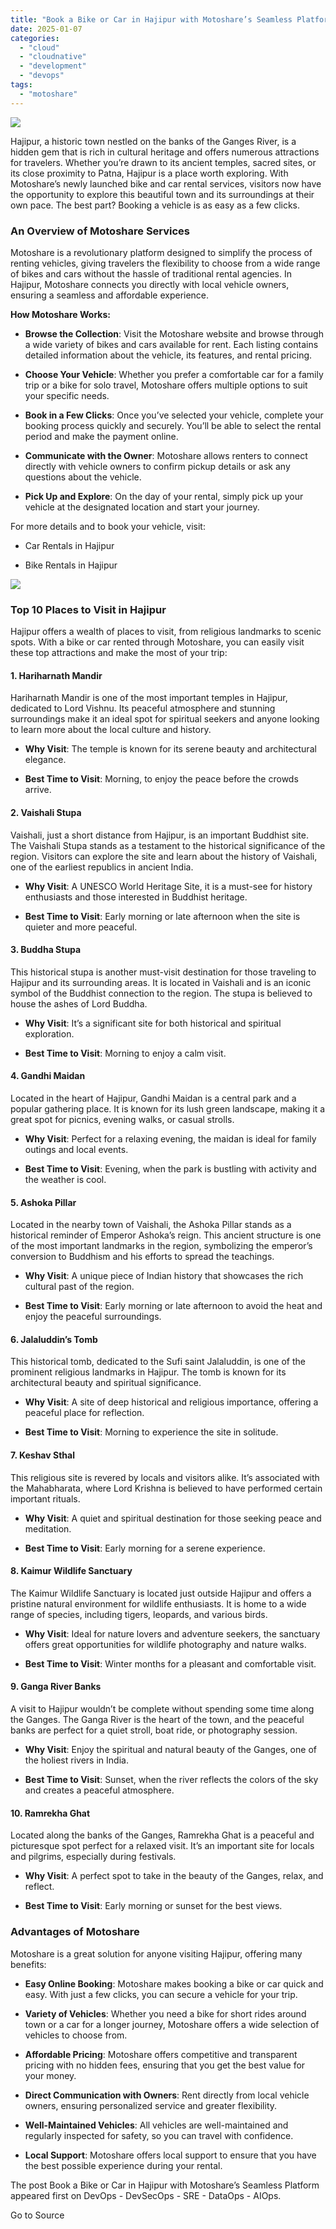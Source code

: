 ```yaml
---
title: "Book a Bike or Car in Hajipur with Motoshare’s Seamless Platform"
date: 2025-01-07
categories: 
  - "cloud"
  - "cloudnative"
  - "development"
  - "devops"
tags: 
  - "motoshare"
---
```


![](https://www.bestdevops.com/wp-content/uploads/2024/12/image-192-1024x584.png)

Hajipur, a historic town nestled on the banks of the Ganges River, is a hidden gem that is rich in cultural heritage and offers numerous attractions for travelers. Whether you’re drawn to its ancient temples, sacred sites, or its close proximity to Patna, Hajipur is a place worth exploring. With Motoshare’s newly launched bike and car rental services, visitors now have the opportunity to explore this beautiful town and its surroundings at their own pace. The best part? Booking a vehicle is as easy as a few clicks.

### **An Overview of Motoshare Services**

Motoshare is a revolutionary platform designed to simplify the process of renting vehicles, giving travelers the flexibility to choose from a wide range of bikes and cars without the hassle of traditional rental agencies. In Hajipur, Motoshare connects you directly with local vehicle owners, ensuring a seamless and affordable experience.

**How Motoshare Works:**

- **Browse the Collection**: Visit the Motoshare website and browse through a wide variety of bikes and cars available for rent. Each listing contains detailed information about the vehicle, its features, and rental pricing.

- **Choose Your Vehicle**: Whether you prefer a comfortable car for a family trip or a bike for solo travel, Motoshare offers multiple options to suit your specific needs.

- **Book in a Few Clicks**: Once you’ve selected your vehicle, complete your booking process quickly and securely. You’ll be able to select the rental period and make the payment online.

- **Communicate with the Owner**: Motoshare allows renters to connect directly with vehicle owners to confirm pickup details or ask any questions about the vehicle.

- **Pick Up and Explore**: On the day of your rental, simply pick up your vehicle at the designated location and start your journey.

For more details and to book your vehicle, visit:

- Car Rentals in Hajipur

- Bike Rentals in Hajipur

![](https://www.bestdevops.com/wp-content/uploads/2024/12/image-193-1024x332.png)

### **Top 10 Places to Visit in Hajipur**

Hajipur offers a wealth of places to visit, from religious landmarks to scenic spots. With a bike or car rented through Motoshare, you can easily visit these top attractions and make the most of your trip:

#### **1\. Hariharnath Mandir**

Hariharnath Mandir is one of the most important temples in Hajipur, dedicated to Lord Vishnu. Its peaceful atmosphere and stunning surroundings make it an ideal spot for spiritual seekers and anyone looking to learn more about the local culture and history.

- **Why Visit**: The temple is known for its serene beauty and architectural elegance.

- **Best Time to Visit**: Morning, to enjoy the peace before the crowds arrive.

#### **2\. Vaishali Stupa**

Vaishali, just a short distance from Hajipur, is an important Buddhist site. The Vaishali Stupa stands as a testament to the historical significance of the region. Visitors can explore the site and learn about the history of Vaishali, one of the earliest republics in ancient India.

- **Why Visit**: A UNESCO World Heritage Site, it is a must-see for history enthusiasts and those interested in Buddhist heritage.

- **Best Time to Visit**: Early morning or late afternoon when the site is quieter and more peaceful.

#### **3\. Buddha Stupa**

This historical stupa is another must-visit destination for those traveling to Hajipur and its surrounding areas. It is located in Vaishali and is an iconic symbol of the Buddhist connection to the region. The stupa is believed to house the ashes of Lord Buddha.

- **Why Visit**: It’s a significant site for both historical and spiritual exploration.

- **Best Time to Visit**: Morning to enjoy a calm visit.

#### **4\. Gandhi Maidan**

Located in the heart of Hajipur, Gandhi Maidan is a central park and a popular gathering place. It is known for its lush green landscape, making it a great spot for picnics, evening walks, or casual strolls.

- **Why Visit**: Perfect for a relaxing evening, the maidan is ideal for family outings and local events.

- **Best Time to Visit**: Evening, when the park is bustling with activity and the weather is cool.

#### **5\. Ashoka Pillar**

Located in the nearby town of Vaishali, the Ashoka Pillar stands as a historical reminder of Emperor Ashoka’s reign. This ancient structure is one of the most important landmarks in the region, symbolizing the emperor’s conversion to Buddhism and his efforts to spread the teachings.

- **Why Visit**: A unique piece of Indian history that showcases the rich cultural past of the region.

- **Best Time to Visit**: Early morning or late afternoon to avoid the heat and enjoy the peaceful surroundings.

#### **6\. Jalaluddin’s Tomb**

This historical tomb, dedicated to the Sufi saint Jalaluddin, is one of the prominent religious landmarks in Hajipur. The tomb is known for its architectural beauty and spiritual significance.

- **Why Visit**: A site of deep historical and religious importance, offering a peaceful place for reflection.

- **Best Time to Visit**: Morning to experience the site in solitude.

#### **7\. Keshav Sthal**

This religious site is revered by locals and visitors alike. It’s associated with the Mahabharata, where Lord Krishna is believed to have performed certain important rituals.

- **Why Visit**: A quiet and spiritual destination for those seeking peace and meditation.

- **Best Time to Visit**: Early morning for a serene experience.

#### **8\. Kaimur Wildlife Sanctuary**

The Kaimur Wildlife Sanctuary is located just outside Hajipur and offers a pristine natural environment for wildlife enthusiasts. It is home to a wide range of species, including tigers, leopards, and various birds.

- **Why Visit**: Ideal for nature lovers and adventure seekers, the sanctuary offers great opportunities for wildlife photography and nature walks.

- **Best Time to Visit**: Winter months for a pleasant and comfortable visit.

#### **9\. Ganga River Banks**

A visit to Hajipur wouldn’t be complete without spending some time along the Ganges. The Ganga River is the heart of the town, and the peaceful banks are perfect for a quiet stroll, boat ride, or photography session.

- **Why Visit**: Enjoy the spiritual and natural beauty of the Ganges, one of the holiest rivers in India.

- **Best Time to Visit**: Sunset, when the river reflects the colors of the sky and creates a peaceful atmosphere.

#### **10\. Ramrekha Ghat**

Located along the banks of the Ganges, Ramrekha Ghat is a peaceful and picturesque spot perfect for a relaxed visit. It’s an important site for locals and pilgrims, especially during festivals.

- **Why Visit**: A perfect spot to take in the beauty of the Ganges, relax, and reflect.

- **Best Time to Visit**: Early morning or sunset for the best views.

### **Advantages of Motoshare**

Motoshare is a great solution for anyone visiting Hajipur, offering many benefits:

- **Easy Online Booking**: Motoshare makes booking a bike or car quick and easy. With just a few clicks, you can secure a vehicle for your trip.

- **Variety of Vehicles**: Whether you need a bike for short rides around town or a car for a longer journey, Motoshare offers a wide selection of vehicles to choose from.

- **Affordable Pricing**: Motoshare offers competitive and transparent pricing with no hidden fees, ensuring that you get the best value for your money.

- **Direct Communication with Owners**: Rent directly from local vehicle owners, ensuring personalized service and greater flexibility.

- **Well-Maintained Vehicles**: All vehicles are well-maintained and regularly inspected for safety, so you can travel with confidence.

- **Local Support**: Motoshare offers local support to ensure that you have the best possible experience during your rental.

The post Book a Bike or Car in Hajipur with Motoshare’s Seamless Platform appeared first on DevOps - DevSecOps - SRE - DataOps - AIOps.

Go to Source
